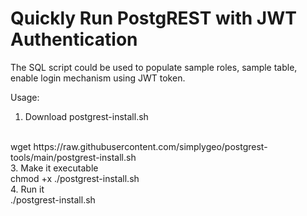 # Quickly Run PostgREST with JWT Authentication

The SQL script could be used to populate sample roles, sample table, enable login mechanism using JWT token.

Usage:
1. Download postgrest-install.sh
<br>
wget https://raw.githubusercontent.com/simplygeo/postgrest-tools/main/postgrest-install.sh
<br>
3. Make it executable
<br>
chmod +x ./postgrest-install.sh
<br>
4. Run it
<br>
./postgrest-install.sh
<br>
